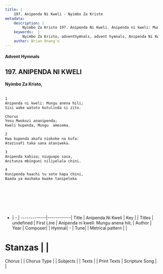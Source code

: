 ```yaml
---
title: |
    197. Anipenda Ni Kweli - Nyimbo Za Kristo
metadata:
    description: |
        Nyimbo Za Kristo 197. Anipenda Ni Kweli. Anipenda ni kweli: Mungu anena hili;  Sisi wake watoto kutulinda si zito.  Chorus Yesu Mwokozi ananipenda; Kweli hupenda, Mungu  amesema.  
    keywords:  |
        Nyimbo Za Kristo, adventhymnals, advent hymnals, Anipenda Ni Kweli, Anipenda ni kweli: Mungu anena hili; . 
    author: Brian Onang'o
---
```


#### Advent Hymnals
## 197. ANIPENDA NI KWELI
####  Nyimbo Za Kristo,

```txt

1
Anipenda ni kweli: Mungu anena hili; 
Sisi wake watoto kutulinda si zito.

Chorus
Yesu Mwokozi ananipenda;
Kweli hupenda, Mungu  amesema.

2
Kwa kupenda akafa niokoke na kufa: 
Atazisafi taka sana ataniweka.

3
Anipenda kabisa; niuguapo sasa, 
Anitunza mbinguni niliyelala chini.

4
Kunipenda haachi tu sote hapa chini, 
Baada ya mashaka kwake tanipeleka









```

- |   -  |
-------------|------------|
Title | Anipenda Ni Kweli |
Key |  |
Titles | undefined |
First Line | Anipenda ni kweli: Mungu anena hili;  |
Author | 
Year | 
Composer| |
Hymnal|  - |
Tune|  |
Metrical pattern | |
# Stanzas |  |
Chorus |  |
Chorus Type |  |
Subjects | |
Texts |  |
Print Texts | 
Scripture Song |  |
    
